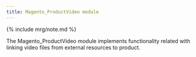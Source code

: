 ```yaml
---
title: Magento_ProductVideo module
---
```


{% include mrg/note.md %}

The Magento_ProductVideo module implements functionality related with linking video files from external resources to product.
